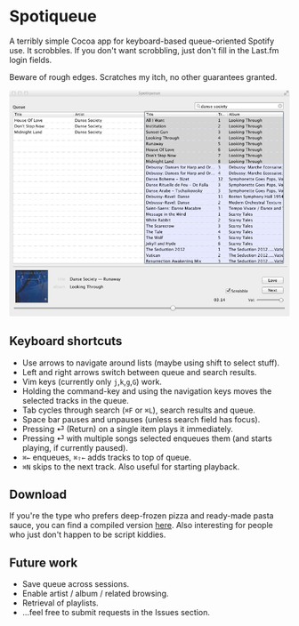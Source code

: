 Spotiqueue
==========

A terribly simple Cocoa app for keyboard-based queue-oriented Spotify use. It scrobbles. If you don't want scrobbling, just don't fill in the Last.fm login fields.

Beware of rough edges. Scratches my itch, no other guarantees granted.

![An obligatory screenshot. Should give an idea of what the point of the app is.](img/screenshot1.png)

Keyboard shortcuts
------------------

* Use arrows to navigate around lists (maybe using shift to select stuff).
* Left and right arrows switch between queue and search results.
* Vim keys (currently only `j`,`k`,`g`,`G`) work.
* Holding the command-key and using the navigation keys moves the selected tracks in the queue.
* Tab cycles through search (`⌘F` or `⌘L`), search results and queue.
* Space bar pauses and unpauses (unless search field has focus).
* Pressing ⏎ (Return) on a single item plays it immediately.
* Pressing ⏎ with multiple songs selected enqueues them (and starts playing, if currently paused).
* `⌘←` enqueues, `⌘⇧←` adds tracks to top of queue.
* `⌘N` skips to the next track. Also useful for starting playback.

Download
--------

If you're the type who prefers deep-frozen pizza and ready-made pasta sauce, you can find a compiled version [here](http://www.denknerd.org/files/Spotiqueue.app.zip). Also interesting for people who just don't happen to be script kiddies.

Future work
-----------

* Save queue across sessions.
* Enable artist / album / related browsing.
* Retrieval of playlists.
* ...feel free to submit requests in the Issues section.
